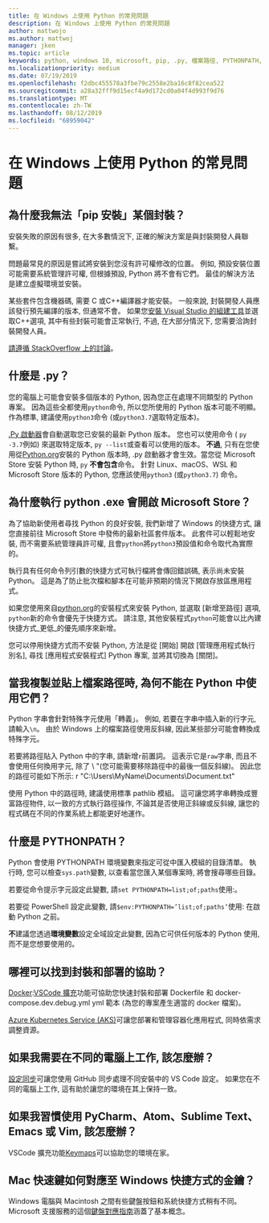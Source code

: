 ```yaml
---
title: 在 Windows 上使用 Python 的常見問題
description: 在 Windows 上使用 Python 的常見問題
author: mattwojo
ms.author: mattwoj
manager: jken
ms.topic: article
keywords: python, windows 10, microsoft, pip, .py, 檔案路徑, PYTHONPATH, python 部署, python 封裝
ms.localizationpriority: medium
ms.date: 07/19/2019
ms.openlocfilehash: f2dbc455578a3fbe79c2558e2ba16c8f82cea522
ms.sourcegitcommit: a28a32fff9d15ecf4a9d172cd0a04f4d993f9d76
ms.translationtype: MT
ms.contentlocale: zh-TW
ms.lasthandoff: 08/12/2019
ms.locfileid: "68959042"
---
```

# <a name="frequently-asked-questions-about-using-python-on-windows"></a>在 Windows 上使用 Python 的常見問題

## <a name="why-cant-i-pip-install-a-certain-package"></a>為什麼我無法「pip 安裝」某個封裝？

安裝失敗的原因有很多, 在大多數情況下, 正確的解決方案是與封裝開發人員聯繫。

問題最常見的原因是嘗試將安裝到您沒有許可權修改的位置。 例如, 預設安裝位置可能需要系統管理許可權, 但根據預設, Python 將不會有它們。 最佳的解決方法是建立虛擬環境並安裝。

某些套件包含機器碼, 需要 C 或C++編譯器才能安裝。 一般來說, 封裝開發人員應該發行預先編譯的版本, 但通常不會。 如果您[安裝 Visual Studio 的組建工具](https://visualstudio.microsoft.com/downloads/#build-tools-for-visual-studio-2019)並選取C++選項, 其中有些封裝可能會正常執行, 不過, 在大部分情況下, 您需要洽詢封裝開發人員。

[請遵循 StackOverflow 上的討論](https://stackoverflow.com/questions/4750806/how-do-i-install-pip-on-windows/12476379)。

## <a name="what-is-pyexe"></a>什麼是 .py？

您的電腦上可能會安裝多個版本的 Python, 因為您正在處理不同類型的 Python 專案。 因為這些全都使用`python`命令, 所以您所使用的 Python 版本可能不明顯。 作為標準, 建議使用`python3`命令 (或`python3.7`選取特定版本)。

[.Py 啟動器](https://docs.python.org/3/using/windows.html#launcher)會自動選取您已安裝的最新 Python 版本。 您也可以使用命令 ( `py -3.7`例如) 來選取特定版本, `py --list`或查看可以使用的版本。 **不過**, 只有在您使用從[Python.org](https://www.python.org/downloads/windows/)安裝的 Python 版本時, .py 啟動器才會生效。當您從 Microsoft Store 安裝 Python 時, `py` **不會包含**命令。 針對 Linux、macOS、WSL 和 Microsoft Store 版本的 Python, 您應該使用`python3` (或`python3.7`) 命令。

## <a name="why-does-running-pythonexe-open-the-microsoft-store"></a>為什麼執行 python .exe 會開啟 Microsoft Store？

為了協助新使用者尋找 Python 的良好安裝, 我們新增了 Windows 的快捷方式, 讓您直接前往 Microsoft Store 中發佈的最新社區套件版本。 此套件可以輕鬆地安裝, 而不需要系統管理員許可權, 且會`python`將`python3`預設值和命令取代為實際的。

執行具有任何命令列引數的快捷方式可執行檔將會傳回錯誤碼, 表示尚未安裝 Python。 這是為了防止批次檔和腳本在可能非預期的情況下開啟存放區應用程式。

如果您使用來自[python.org](https://www.python.org/downloads/windows/)的安裝程式來安裝 Python, 並選取 [新增至路徑] 選項, `python`新的命令會優先于快捷方式。 請注意, 其他安裝程式`python`可能會以比內建快捷方式_更低_的優先順序來新增。

您可以停用快捷方式而不安裝 Python, 方法是從 [開始] 開啟 [管理應用程式執行別名], 尋找 [應用程式安裝程式] Python 專案, 並將其切換為 [關閉]。

## <a name="why-dont-file-paths-work-in-python-when-i-copy-paste-them"></a>當我複製並貼上檔案路徑時, 為何不能在 Python 中使用它們？

Python 字串會針對特殊字元使用「轉義」。 例如, 若要在字串中插入新的行字元, 請輸入`\n`。 由於 Windows 上的檔案路徑使用反斜線, 因此某些部分可能會轉換成特殊字元。

若要將路徑貼入 Python 中的字串, 請新增`r`前置詞。 這表示它是`raw`字串, 而且不會使用任何換用字元, 除了 \ "(您可能需要移除路徑中的最後一個反斜線)。 因此您的路徑可能如下所示: r "C:\Users\MyName\Documents\Document.txt"

使用 Python 中的路徑時, 建議使用標準 pathlib 模組。 這可讓您將字串轉換成豐富路徑物件, 以一致的方式執行路徑操作, 不論其是否使用正斜線或反斜線, 讓您的程式碼在不同的作業系統上都能更好地運作。

## <a name="what-is-pythonpath"></a>什麼是 PYTHONPATH？

Python 會使用 PYTHONPATH 環境變數來指定可從中匯入模組的目錄清單。 執行時, 您可以檢查`sys.path`變數, 以查看當您匯入某個專案時, 將會搜尋哪些目錄。

若要從命令提示字元設定此變數, 請`set PYTHONPATH=list;of;paths`使用:。

若要從 PowerShell 設定此變數, 請`$env:PYTHONPATH=’list;of;paths’`使用: 在啟動 Python 之前。

**不**建議您透過**環境變數**設定全域設定此變數, 因為它可供任何版本的 Python 使用, 而不是您想要使用的。

## <a name="where-can-i-find-help-with-packaging-and-deployment"></a>哪裡可以找到封裝和部署的協助？

[Docker](https://code.visualstudio.com/docs/azure/docker):[VSCode 擴充](https://code.visualstudio.com/docs/azure/docker)功能可協助您快速封裝和部署 Dockerfile 和 docker-compose.dev.debug.yml yml 範本 (為您的專案產生適當的 docker 檔案)。

[Azure Kubernetes Service (AKS)](https://docs.microsoft.com/azure/aks/)可讓您部署和管理容器化應用程式, 同時依需求調整資源。

## <a name="what-if-i-need-to-work-across-different-machines"></a>如果我需要在不同的電腦上工作, 該怎麼辦？

[設定同步](https://marketplace.visualstudio.com/items?itemName=Shan.code-settings-sync)可讓您使用 GitHub 同步處理不同安裝中的 VS Code 設定。 如果您在不同的電腦上工作, 這有助於讓您的環境在其上保持一致。

## <a name="what-if-im-used-to-using-pycharm-atom-sublime-text-emacs-or-vim"></a>如果我習慣使用 PyCharm、Atom、Sublime Text、Emacs 或 Vim, 該怎麼辦？

VSCode 擴充功能[Keymaps](https://marketplace.visualstudio.com/search?target=VSCode&category=Keymaps&sortBy=Downloads)可以協助您的環境在家。

## <a name="how-do-mac-shortcut-keys-map-to-windows-shortcut-keys"></a>Mac 快速鍵如何對應至 Windows 快捷方式的金鑰？

Windows 電腦與 Macintosh 之間有些鍵盤按鈕和系統快捷方式稍有不同。 Microsoft 支援服務的這個[鍵盤對應指南](https://support.microsoft.com/help/970299/keyboard-mappings-using-a-pc-keyboard-on-a-macintosh)涵蓋了基本概念。
